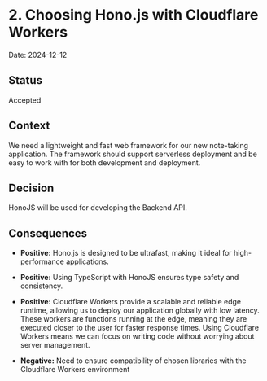 # 2. Choosing Hono.js with Cloudflare Workers

Date: 2024-12-12

## Status

Accepted

## Context

We need a lightweight and fast web framework for our new note-taking application. The framework should support serverless deployment and be easy to work with for both development and deployment.

## Decision

HonoJS will be used for developing the Backend API.

## Consequences

- **Positive:** Hono.js is designed to be ultrafast, making it ideal for high-performance applications.
- **Positive:** Using TypeScript with HonoJS ensures type safety and consistency.
- **Positive:** Cloudflare Workers provide a scalable and reliable edge runtime, allowing us to deploy our application globally with low latency. These workers are functions running at the edge, meaning they are executed closer to the user for faster response times. Using Cloudflare Workers means we can focus on writing code without worrying about server management.

- **Negative:** Need to ensure compatibility of chosen libraries with the Cloudflare Workers environment
